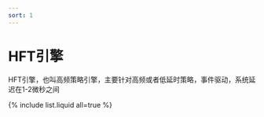 ```yaml
---
sort: 1
---
```


# HFT引擎

HFT引擎，也叫高频策略引擎，主要针对高频或者低延时策略，事件驱动，系统延迟在1-2微秒之间

{% include list.liquid all=true %}
